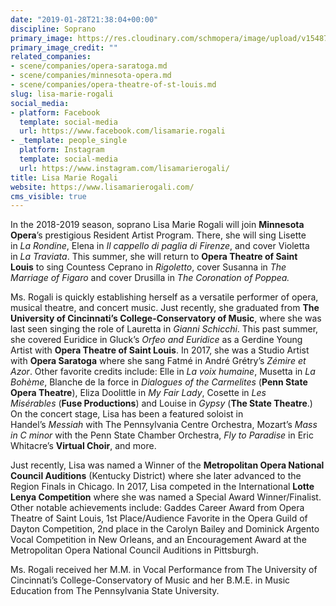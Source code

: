```yaml
---
date: "2019-01-28T21:38:04+00:00"
discipline: Soprano
primary_image: https://res.cloudinary.com/schmopera/image/upload/v1548711434/media/2019/01/LisaMarieRogali.jpg
primary_image_credit: ""
related_companies:
- scene/companies/opera-saratoga.md
- scene/companies/minnesota-opera.md
- scene/companies/opera-theatre-of-st-louis.md
slug: lisa-marie-rogali
social_media:
- platform: Facebook
  template: social-media
  url: https://www.facebook.com/lisamarie.rogali
- _template: people_single
  platform: Instagram
  template: social-media
  url: https://www.instagram.com/lisamarierogali/
title: Lisa Marie Rogali
website: https://www.lisamarierogali.com/
cms_visible: true
---
```

In the 2018-2019 season, soprano Lisa Marie Rogali will join **Minnesota Opera**’s prestigious Resident Artist Program. There, she will sing Lisette in _La Rondine_, Elena in _Il cappello di paglia di Firenze_, and cover Violetta in _La Traviata_. This summer, she will return to **Opera Theatre of Saint Louis** to sing Countess Ceprano in _Rigoletto_, cover Susanna in _The Marriage of Figaro_ and cover Drusilla in _The Coronation of Poppea._ 

Ms. Rogali is quickly establishing herself as a versatile performer of opera, musical theatre, and concert music. Just recently, she graduated from **The University of Cincinnati’s College-Conservatory of Music**, where she was last seen singing the role of Lauretta in _Gianni Schicchi_. This past summer, she covered Euridice in Gluck’s _Orfeo and Euridice_ as a Gerdine Young Artist with **Opera Theatre of Saint Louis**. In 2017, she was a Studio Artist with **Opera Saratoga** where she sang Fatmé in André Grétry’s _Zémire et Azor_. Other favorite credits include: Elle in _La voix humaine_, Musetta in _La Bohème_, Blanche de la force in _Dialogues of the Carmelites_ (**Penn State Opera Theatre**), Eliza Doolittle in _My Fair Lady_, Cosette in _Les Misérables_ (**Fuse Productions**) and Louise in _Gypsy_ (**The State Theatre**.) On the concert stage, Lisa has been a featured soloist in Handel’s _Messiah_ with The Pennsylvania Centre Orchestra, Mozart’s _Mass in C minor_ with the Penn State Chamber Orchestra, _Fly to Paradise_ in Eric Whitacre’s **Virtual Choir**, and more.

Just recently, Lisa was named a Winner of the **Metropolitan Opera National Council Auditions** (Kentucky District) where she later advanced to the Region Finals in Chicago. In 2017, Lisa competed in the International **Lotte Lenya Competition** where she was named a Special Award Winner/Finalist. Other notable achievements include: Gaddes Career Award from Opera Theatre of Saint Louis, 1st Place/Audience Favorite in the Opera Guild of Dayton Competition, 2nd place in the Carolyn Bailey and Dominick Argento Vocal Competition in New Orleans, and an Encouragement Award at the Metropolitan Opera National Council Auditions in Pittsburgh.

Ms. Rogali received her M.M. in Vocal Performance from The University of Cincinnati’s College-Conservatory of Music and her B.M.E. in Music Education from The Pennsylvania State University.